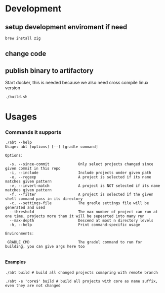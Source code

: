 # Development

## setup development enviroment if need

``` sh
brew install zig
```

## change code

## publish binary to artifactory

Start docker, this is needed because we also need cross compile linux version

``` sh
./build.sh
```


# Usages


### Commands it supports

``` shell
./abt --help
Usage: abt [options] [--] [gradle command]

Options:

  -s, --since-commit             Only select projects changed since given commit in this repo
  -i, --include                  Include projects under given path
  -e, --regexp                   A project is selected if its name matches given pattern
  -v, --invert-match             A project is NOT selected if its name matches given pattern
  -f, --filter                   A project is selected if the given shell command pass in its directory
  -c, --settings-file            The gradle settings file will be generated and used
  --threshold                    The max number of project can run at one time, projects more than it will be sepearted into many run
  --max-depth                    Descend at most n directory levels
  -h, --help                     Print command-specific usage

Environments:

 GRADLE_CMD                      The gradel command to run for building, you can give args here too
  
```

#### Examples

``` shell
./abt build # build all changed projects comapring with remote branch

./abt -e 'core$' build # build all projects with core as name suffix, even they are not changed

```

